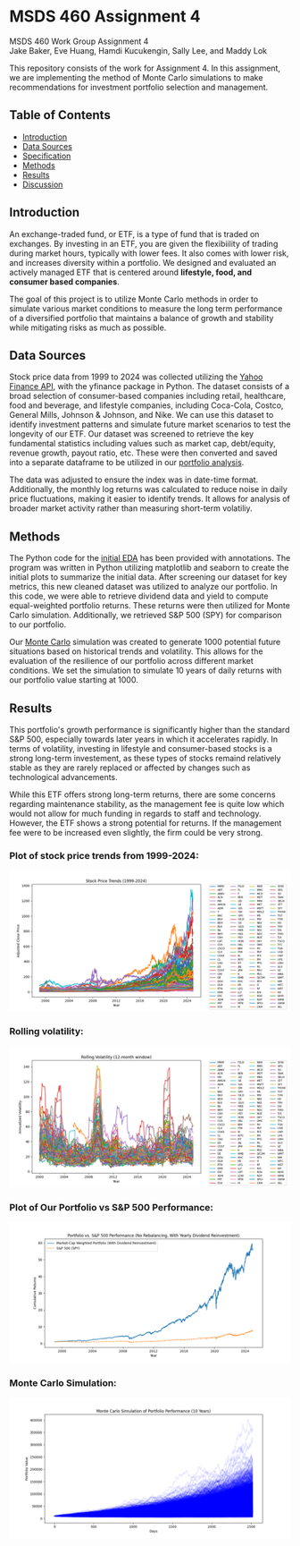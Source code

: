 # MSDS 460 Assignment 4
MSDS 460 Work Group Assignment 4  
Jake Baker, Eve Huang, Hamdi Kucukengin, Sally Lee, and Maddy Lok

This repository consists of the work for Assignment 4. In this assignment, we are implementing the method of Monte Carlo simulations to make recommendations for investment portfolio selection and management.  

## Table of Contents
- [Introduction](#introduction)
- [Data Sources](#data-sources)
- [Specification](#specification)
- [Methods](#methods)
- [Results](#results)
- [Discussion](#discussion)

## Introduction

An exchange-traded fund, or ETF, is a type of fund that is traded on exchanges. By investing in an ETF, you are given the flexibiility of trading during market hours, typically with lower fees. It also comes with lower risk, and increases diversity within a portfolio. We designed and evaluated an actively managed ETF that is centered around **lifestyle, food, and consumer based companies**.  

The goal of this project is to utilize Monte Carlo methods in order to simulate various market conditions to measure the long term performance of a diversified portfolio that maintains a balance of growth and stability while mitigating risks as much as possible.

## Data Sources  

Stock price data from 1999 to 2024 was collected utilizing the [Yahoo Finance API](https://pypi.org/project/yfinance/), with the yfinance package in Python. The dataset consists of a broad selection of consumer-based companies including retail, healthcare, food and beverage, and lifestyle companies, including Coca-Cola, Costco, General Mills, Johnson & Johnson, and Nike. We can use this dataset to identify investment patterns and simulate future market scenarios to test the longevity of our ETF. Our dataset was screened to retrieve the key fundamental statistics including values such as market cap, debt/equity, revenue growth, payout ratio, etc. These were then converted and saved into a separate dataframe to be utilized in our [portfolio analysis](mcap_weighted_portfolio.py).  

The data was adjusted to ensure the index was in date-time format. Additionally, the monthly log returns was calculated to reduce noise in daily price fluctuations, making it easier to identify trends. It allows for analysis of broader market activity rather than measuring short-term volatiliy. 

## Methods

The Python code for the [initial EDA](stock_data_EDA.py) has been provided with annotations. The program was written in Python utilizing matplotlib and seaborn to create the initial plots to summarize the initial data. After screening our dataset for key metrics, this new cleaned dataset was utilized to analyze our portfolio. In this code, we were able to retrieve dividend data and yield to compute equal-weighted portfolio returns. These returns were then utilized for Monte Carlo simulation. Additionally, we retrieved S&P 500 (SPY) for comparison to our portfolio.  

Our [Monte Carlo](monte_carlo_simulation.py) simulation was created to generate 1000 potential future situations based on historical trends and volatility. This allows for the evaluation of the resilience of our portfolio across different market conditions. We set the simulation to simulate 10 years of daily returns with our portfolio value starting at 1000.  

## Results

This portfolio's growth performance is significantly higher than the standard S&P 500, especially towards later years in which it accelerates rapidly. In terms of volatility, investing in lifestyle and consumer-based stocks is a strong long-term investement, as these types of stocks remaind relatively stable as they are rarely replaced or affected by changes such as technological advancements.  

While this ETF offers strong long-term returns, there are some concerns regarding maintenance stability, as the management fee is quite low which would not allow for much funding in regards to staff and technology. However, the ETF shows a strong potential for returns. If the management fee were to be increased even slightly, the firm could be very strong.

### Plot of stock price trends from 1999-2024:  

![Stock Price Trends 1999-2024](stock_price_trends.png)  

### Rolling volatility:  
![Rolling Volatiliy](rolling_window_volatility.png)  

### Plot of Our Portfolio vs S&P 500 Performance:  

![Portfolio vs S&P performance](portfolio_vs_SPY.png)  

### Monte Carlo Simulation:  

![Monte Carlo Sim Plot](monte_carlo_simulation.png)
